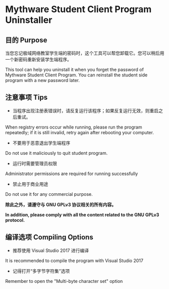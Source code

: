 # Mythware Student Client Program Uninstaller
## 目的 Purpose
当您忘记极域网络教室学生端的密码时，这个工具可以帮您卸载它。您可以稍后用一个新密码重新安装学生端程序。

This tool can help you uninstall it when you forget the password of Mythware Student Client Program. You can reinstall the student side program with a new password later.

## 注意事项 Tips
 - 当程序出现注册表错误时，请反复运行该程序；如果反复运行无效，则重启之后重试。

 When registry errors occur while running, please run the program repeatedly; if it is still invalid, retry again after rebooting your computer.
 
 - 不要用于恶意退出学生端程序

 Do not use it maliciously to quit student program.
 
 - 运行时需要管理员权限

 Administrator permissions are required for running successfully
 
 - 禁止用于商业用途

 Do not use it for any commercial purpose.

__除此之外，请遵守与 GNU GPLv3 协议相关的所有内容。__

__In addition, please comply with all the content related to the GNU GPLv3 protocol.__

## 编译选项 Compiling Options
 - 推荐使用 Visual Studio 2017 进行编译

 It is recommended to compile the program with Visual Studio 2017
 
 - 记得打开“多字节字符集”选项

 Remember to open the "Multi-byte character set" option
